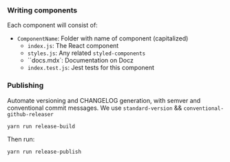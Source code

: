 ### Writing components

Each component will consist of:

- `ComponentName`: Folder with name of component (capitalized)
  - `index.js`: The React component
  - `styles.js`: Any related `styled-components`
  - ``docs.mdx`: Documentation on Docz
  - `index.test.js`: Jest tests for this component

### Publishing

Automate versioning and CHANGELOG generation, with semver and conventional commit messages. We use `standard-version` && `conventional-github-releaser`

`yarn run release-build`

Then run:

`yarn run release-publish`
